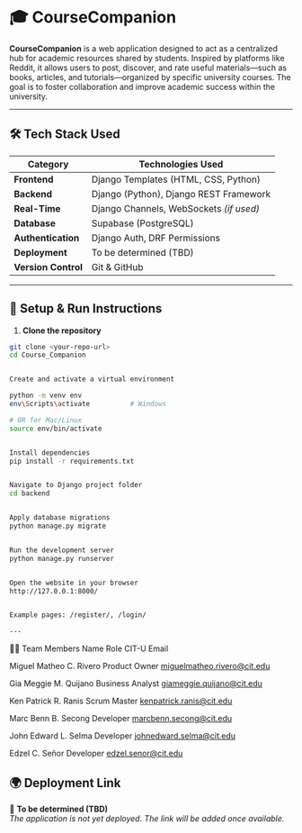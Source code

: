 
# 🎓 CourseCompanion

**CourseCompanion** is a web application designed to act as a centralized hub for academic resources shared by students. Inspired by platforms like Reddit, it allows users to post, discover, and rate useful materials—such as books, articles, and tutorials—organized by specific university courses. The goal is to foster collaboration and improve academic success within the university.

---

## 🛠️ Tech Stack Used

| Category           | Technologies Used                          |
|--------------------|---------------------------------------------|
| **Frontend**       | Django Templates (HTML, CSS, Python)        |
| **Backend**        | Django (Python), Django REST Framework      |
| **Real-Time**      | Django Channels, WebSockets *(if used)*     |
| **Database**       | Supabase (PostgreSQL)                       |
| **Authentication** | Django Auth, DRF Permissions                |
| **Deployment**     | To be determined (TBD)                      |
| **Version Control**| Git & GitHub                                |


---

## 🚀 Setup & Run Instructions

1. **Clone the repository**
```bash
git clone <your-repo-url>
cd Course_Companion


Create and activate a virtual environment

python -m venv env
env\Scripts\activate          # Windows

# OR for Mac/Linux
source env/bin/activate


Install dependencies
pip install -r requirements.txt


Navigate to Django project folder
cd backend


Apply database migrations
python manage.py migrate


Run the development server
python manage.py runserver


Open the website in your browser
http://127.0.0.1:8000/


Example pages: /register/, /login/

---
```


👨‍💻 Team Members
Name	Role	CIT-U Email

Miguel Matheo C. Rivero	Product Owner	miguelmatheo.rivero@cit.edu

Gia Meggie M. Quijano	Business Analyst	giameggie.quijano@cit.edu

Ken Patrick R. Ranis	Scrum Master	kenpatrick.ranis@cit.edu

Marc Benn B. Secong	Developer	marcbenn.secong@cit.edu

John Edward L. Selma	Developer	johnedward.selma@cit.edu

Edzel C. Señor	Developer	edzel.senor@cit.edu


## 🌍 Deployment Link

🔗 **To be determined (TBD)**  
_The application is not yet deployed. The link will be added once available._




